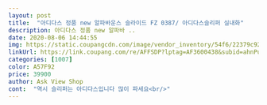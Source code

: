 ```yaml
---
layout: post 
title:  "아디다스 정품 new 알파바운스 슬라이드 FZ 0387/ 아디다스슬리퍼 실내화" 
description: 아디다스 정품 new 알파바 ..
date: 2020-08-06 14:44:55 
img: https://static.coupangcdn.com/image/vendor_inventory/54f6/22379c926413a4344d47852ac142b16f9d30d32b470d96bd5b4629d05333.jpg 
linkUrl: https://link.coupang.com/re/AFFSDP?lptag=AF3600438&subid=ahnPublicAsk&pageKey=1712385965&itemId=2914224003&vendorItemId=70902914217&traceid=V0-113-4152ea2ed7a7e2e6 
categories: [1007] 
color: A57F92 
price: 39900 
author: Ask View Shop 
cont:  "역시 슬리퍼는 아디다스입니다 많이 파세요<br/>" 
---
```

